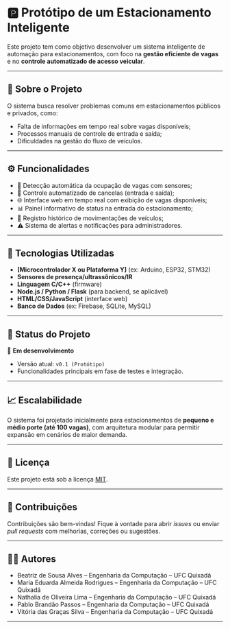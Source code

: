 # 🅿️ Protótipo de um Estacionamento Inteligente

Este projeto tem como objetivo desenvolver um sistema inteligente de automação para estacionamentos, com foco na **gestão eficiente de vagas** e no **controle automatizado de acesso veicular**.

---

## 📌 Sobre o Projeto

O sistema busca resolver problemas comuns em estacionamentos públicos e privados, como:

- Falta de informações em tempo real sobre vagas disponíveis;
- Processos manuais de controle de entrada e saída;
- Dificuldades na gestão do fluxo de veículos.

---

## ⚙️ Funcionalidades

- 📍 Detecção automática da ocupação de vagas com sensores;
- 🚗 Controle automatizado de cancelas (entrada e saída);
- 🌐 Interface web em tempo real com exibição de vagas disponíveis;
- 📊 Painel informativo de status na entrada do estacionamento;
- 📁 Registro histórico de movimentações de veículos;
- ⚠️ Sistema de alertas e notificações para administradores.

---

## 🧱 Tecnologias Utilizadas

- **[Microcontrolador X ou Plataforma Y]** (ex: Arduino, ESP32, STM32)
- **Sensores de presença/ultrassônicos/IR**
- **Linguagem C/C++** (firmware)
- **Node.js / Python / Flask** (para backend, se aplicável)
- **HTML/CSS/JavaScript** (interface web)
- **Banco de Dados** (ex: Firebase, SQLite, MySQL)

---

## 🧪 Status do Projeto

🚧 **Em desenvolvimento**  
- Versão atual: `v0.1 (Protótipo)`
- Funcionalidades principais em fase de testes e integração.

---

## 📈 Escalabilidade

O sistema foi projetado inicialmente para estacionamentos de **pequeno e médio porte (até 100 vagas)**, com arquitetura modular para permitir expansão em cenários de maior demanda.

---

## 📝 Licença

Este projeto está sob a licença [MIT](LICENSE).

---

## 🤝 Contribuições

Contribuições são bem-vindas! Fique à vontade para abrir *issues* ou enviar *pull requests* com melhorias, correções ou sugestões.

---

## 👨‍💻 Autores

- Beatriz de Sousa Alves – Engenharia da Computação – UFC Quixadá  
- Maria Eduarda Almeida Rodrigues – Engenharia da Computação – UFC Quixadá  
- Nathalia de Oliveira Lima – Engenharia da Computação – UFC Quixadá  
- Pablo Brandão Passos – Engenharia da Computação – UFC Quixadá
- Vitória das Graças Silva – Engenharia da Computação – UFC Quixadá  

---

